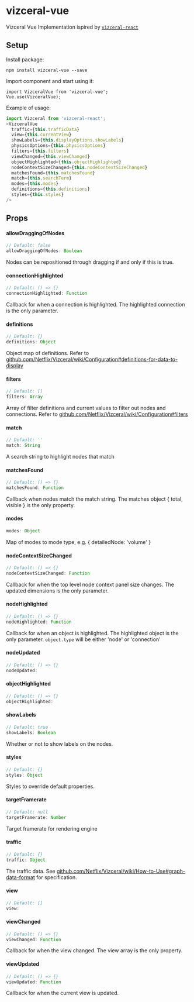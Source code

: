 # vizceral-vue

Vizceral Vue Implementation ispired by [`vizceral-react`](https://github.com/Netflix/vizceral-react)

## Setup

Install package:

```
npm install vizceral-vue --save
```

Import component and start using it:

```
import VizceralVue from 'vizceral-vue';
Vue.use(VizceralVue);
```

Example of usage:

```js
import Vizceral from 'vizceral-react';
<VizceralVue
  traffic={this.trafficData}
  view={this.currentView}
  showLabels={this.displayOptions.showLabels}
  physicsOptions={this.physicsOptions}
  filters={this.filters}
  viewChanged={this.viewChanged}
  objectHighlighted={this.objectHighlighted}
  nodeContextSizeChanged={this.nodeContextSizeChanged}
  matchesFound={this.matchesFound}
  match={this.searchTerm}
  modes={this.modes}
  definitions={this.definitions}
  styles={this.styles}
/>
```

## Props

#### allowDraggingOfNodes

```js
// Default: false
allowDraggingOfNodes: Boolean
```

Nodes can be repositioned through dragging if and only if this is true.

#### connectionHighlighted

```js
// Default: () => {}
connectionHighlighted: Function
```

Callback for when a connection is highlighted. The highlighted connection is the only parameter.

#### definitions

```js
// Default: {}
definitions: Object
```

Object map of definitions. Refer to [github.com/Netflix/Vizceral/wiki/Configuration#definitions-for-data-to-display](https://github.com/Netflix/Vizceral/wiki/Configuration#definitions-for-data-to-display)

#### filters

```js
// Default: []
filters: Array
```

Array of filter definitions and current values to filter out nodes and connections. Refer to
[github.com/Netflix/Vizceral/wiki/Configuration#filters](https://github.com/Netflix/Vizceral/wiki/Configuration#filters)

#### match

```js
// Default: ''
match: String
```

A search string to highlight nodes that match

#### matchesFound

```js
// Default: () => {}
matchesFound: Function
```

Callback when nodes match the match string. The matches object { total, visible } is the only property.

#### modes

```js
modes: Object
```

Map of modes to mode type, e.g. { detailedNode: 'volume' }

#### nodeContextSizeChanged

```js
// Default: () => {}
nodeContextSizeChanged: Function
```

Callback for when the top level node context panel size changes. The updated dimensions is the only parameter.

#### nodeHighlighted

```js
// Default: () => {}
nodeHighlighted: Function
```

Callback for when an object is highlighted. The highlighted object is the only parameter.
`object.type` will be either 'node' or 'connection'

#### nodeUpdated

```js
// Default: () => {}
nodeUpdated: 
```

#### objectHighlighted

```js
// Default: () => {}
objectHighlighted: 
```

#### showLabels

```js
// Default: true
showLabels: Boolean
```

Whether or not to show labels on the nodes.

#### styles

```js
// Default: {}
styles: Object
```

Styles to override default properties.

#### targetFramerate

```js
// Default: null
targetFramerate: Number
```

Target framerate for rendering engine

#### traffic

```js
// Default: {}
traffic: Object
```

The traffic data. See [github.com/Netflix/Vizceral/wiki/How-to-Use#graph-data-format](https://github.com/Netflix/Vizceral/wiki/How-to-Use#graph-data-format) for specification.

#### view

```js
// Default: []
view: 
```

#### viewChanged

```js
// Default: () => {}
viewChanged: Function
```

Callback for when the view changed. The view array is the only property.

#### viewUpdated

```js
// Default: () => {}
viewUpdated: Function
```

Callback for when the current view is updated.
